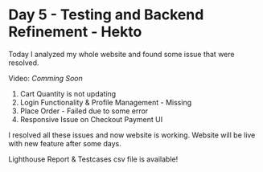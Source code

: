 # Day 5 - Testing and Backend Refinement - Hekto
Today I analyzed my whole website and found some issue that were resolved.

Video: *Comming Soon*

1. Cart Quantity is not updating
2. Login Functionality & Profile Management - Missing
3. Place Order - Failed due to some error
4. Responsive Issue on Checkout Payment UI

I resolved all these issues and now website is working.
Website will be live with new feature after some days.

Lighthouse Report & Testcases csv file is available!